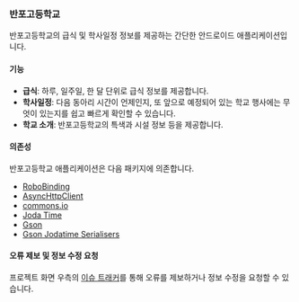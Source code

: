 ### 반포고등학교

반포고등학교의 급식 및 학사일정 정보를 제공하는 간단한 안드로이드 애플리케이션입니다.

#### 기능

* **급식**: 하루, 일주일, 한 달 단위로 급식 정보를 제공합니다.
* **학사일정**: 다음 동아리 시간이 언제인지, 또 앞으로 예정되어 있는 학교 행사에는 무엇이 있는지를 쉽고 빠르게 확인할 수 있습니다.
* **학교 소개**: 반포고등학교의 특색과 시설 정보 등을 제공합니다.

#### 의존성

반포고등학교 애플리케이션은 다음 패키지에 의존합니다.

* [RoboBinding](https://github.com/RoboBinding/RoboBinding)
* [AsyncHttpClient](http://loopj.com/android-async-http/)
* [commons.io](http://commons.apache.org/proper/commons-io/)
* [Joda Time](http://www.joda.org/joda-time/)
* [Gson](https://code.google.com/p/google-gson/)
* [Gson Jodatime Serialisers](https://github.com/gkopff/gson-jodatime-serialisers)

#### 오류 제보 및 정보 수정 요청

프로젝트 화면 우측의 [이슈 트래커](https://github.com/raon0211/Banpo/issues)를 통해 오류를 제보하거나 정보 수정을 요청할 수 있습니다.